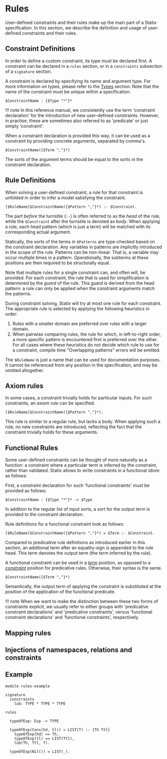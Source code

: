 # Rules

User-defined constraints and their rules make up the main part of a Statix specification.
In this section, we describe the definition and usage of user-defined constraints
and their rules.

## Constraint Definitions

In order to define a custom constraint, its type must be declared first. A
constraint can be declared in a `rules` section, or in a `constraints` subsection
of a `signature` section.

A constraint is declared by specifying its name and argument type. For more
information on types, please refer to the [Types](../types) section. Note that
the name of the constraint must be unique within a specification.

```statix
$ConstraintName : {$Type "*"}*
```

!!! note
    In this reference manual, we consistently use the term 'constraint declaration'
    for the introduction of new user-defined constraints. However, in practise,
    these are sometimes also referred to as 'predicate' or just simply 'constraint'.

When a constraint declaration is provided this way, it can be used as a constraint
by providing concrete arguments, separated by comma's.

```statix
$ConstraintName({$Term ","}*)
```

The sorts of the argument terms should be equal to the sorts in the constraint
declaration.


## Rule Definitions

When solving a user-defined constraint, a rule for that constraint is unfolded
in order to infer a model satisfying the constraint.

```statix
[$RuleName]$ConstraintName({$Pattern ","}*) :- $Constraint.
```

The part _before_ the turnstile (`:-`) is often referred to as the _head_ of the
rule, while the `$Constraint` after the turnstile is denoted as _body_. When
applying a rule, each head pattern (which is just a term) will be matched with
its corresponding actual argument.

Statically, the sorts of the terms in `$Patterns` are type-checked based on the
constraint declaration. Any variables in patterns are implicitly introduced in
the scope of the rule. Patterns can be non-linear. That is, a variable may occur
multiple times in a pattern. Operationally, the subterms at these positions are
then required to be structurally equal.

Note that multiple rules for a single constraint can, and often will, be provided.
For each constraint, the rule that is used for simplification is determined by
the _guard_ of the rule. This guard is derived from the head pattern: a rule
can only be applied when the constraint arguments match the patterns.

During constraint solving, Statix will try at most one rule for each constraint.
The appropriate rule is selected by applying the following heuristics in order:
1. Rules with a smaller domain are preferred over rules with a larger domain.
2. When pairwise comparing rules, the rule for which, in left-to-right order, a
   more specific pattern is encountered first is preferred over the other.
For all cases where these heuristics do not decide which rule to use for a
constraint, compile time "Overlapping patterns" errors will be emitted.

The `$RuleName` is just a name that can be used for documentation purposes.
It cannot be referenced from any position in the specification, and may be
omitted altogether.


## Axiom rules

In some cases, a constraint trivially holds for particular inputs. For such
constraints, an _axiom rule_ can be specified.

```statix
[$RuleName]$ConstraintName({$Pattern ","}*).
```

This rule is similar to a regular rule, but lacks a body. When applying such a
rule, no new constraints are introduced, reflecting the fact that the constraint
trivially holds for these arguments.


## Functional Rules

Some user-defined constraints can be thought of more naturally as a function:
a constraint where a particular term is inferred by the constraint, rather than
validated. Statix allows to write constraints in a functional idiom as follows:

First, a constraint declaration for such 'functional constraints' must be provided
as follows:

```statix
$ConstraintName : {$Type "*"}* -> $Type
```

In addition to the regular list of input sorts, a sort for the output term is
provided to the constraint declaration.

Rule definitions for a functional constraint look as follows:

```statix
[$RuleName]$ConstraintName({$Pattern ","}*) = $Term :- $Constraint.
```

Compared to predicative rule definitions as introduced earlier in this section,
an additional term after an equality-sign is appended to the rule head. This
term denotes the output term (the term inferred by the rule).

A functional constraint can be used in a [_term_](../terms) position, as opposed
to a [_constraint_](../basic-constraints) position for predicative rules.
Otherwise, their syntax is the same.

```statix
$ConstraintName({$Term ","}*)
```

Semantically, the output term of applying the constraint is substituted at the
position of the application of the functional predicate.

!!! note
    When we want to make the distinction between these two forms of constraints
    explicit, we usually refer to either groups with 'predicative constraint
    declarations' and 'predicative constraints', versus 'functional constraint
    declarations' and 'functional constraints', respectively.


## Mapping rules


## Injections of namespaces, relations and constraints


## Example

```statix
module rules-example

signature
  constraints
    lub: TYPE * TYPE * TYPE

rules

  typeOfExp: Exp -> TYPE

  typeOfExp(Cons(hd, tl)) = LIST(T) :- {Th Ttl}
    typeOfExp(hd) == Th,
    typeOfExp(tl) == LIST(Ttl),
    lub(Th, Ttl, T).

  typeOfExp(Nil()) = LIST(_).

```
